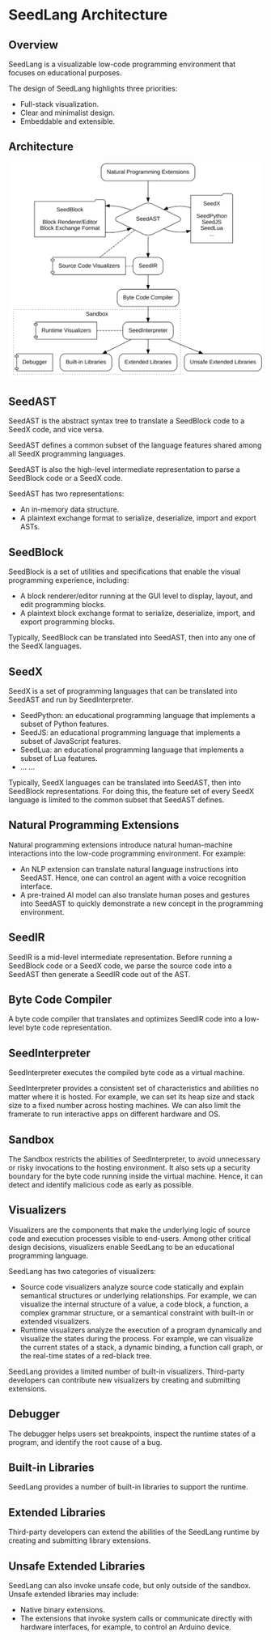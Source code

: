# SeedLang Architecture

## Overview

SeedLang is a visualizable low-code programming environment that focuses on
educational purposes.

The design of SeedLang highlights three priorities:

* Full-stack visualization.
* Clear and minimalist design.
* Embeddable and extensible.

## Architecture

![The architecture diagram](overview.svg)

## SeedAST

SeedAST is the abstract syntax tree to translate a SeedBlock code to a SeedX
code, and vice versa.

SeedAST defines a common subset of the language features shared among all SeedX
programming languages.

SeedAST is also the high-level intermediate representation to parse a SeedBlock
code or a SeedX code.

SeedAST has two representations:

* An in-memory data structure.
* A plaintext exchange format to serialize, deserialize, import and export ASTs.

## SeedBlock

SeedBlock is a set of utilities and specifications that enable the visual
programming experience, including:

* A block renderer/editor running at the GUI level to display, layout, and edit
  programming blocks.
* A plaintext block exchange format to serialize, deserialize, import, and
  export programming blocks.

Typically, SeedBlock can be translated into SeedAST, then into any one of the
SeedX languages.

## SeedX

SeedX is a set of programming languages that can be translated into SeedAST and
run by SeedInterpreter.

* SeedPython: an educational programming language that implements a subset of
  Python features.
* SeedJS: an educational programming language that implements a subset of
  JavaScript features.
* SeedLua: an educational programming language that implements a subset of Lua
  features.
* ... ...

Typically, SeedX languages can be translated into SeedAST, then into SeedBlock
representations. For doing this, the feature set of every SeedX language is
limited to the common subset that SeedAST defines.

## Natural Programming Extensions

Natural programming extensions introduce natural human-machine interactions into
the low-code programming environment. For example:

* An NLP extension can translate natural language instructions into SeedAST.
  Hence, one can control an agent with a voice recognition interface.
* A pre-trained AI model can also translate human poses and gestures into
  SeedAST to quickly demonstrate a new concept in the programming environment.

## SeedIR

SeedIR is a mid-level intermediate representation. Before running a SeedBlock
code or a SeedX code, we parse the source code into a SeedAST then generate a
SeedIR code out of the AST.

## Byte Code Compiler

A byte code compiler that translates and optimizes SeedIR code into a low-level
byte code representation.

## SeedInterpreter

SeedInterpreter executes the compiled byte code as a virtual machine.

SeedInterpreter provides a consistent set of characteristics and abilities no
matter where it is hosted. For example, we can set its heap size and stack size
to a fixed number across hosting machines. We can also limit the framerate to
run interactive apps on different hardware and OS.

## Sandbox

The Sandbox restricts the abilities of SeedInterpreter, to avoid unnecessary or
risky invocations to the hosting environment. It also sets up a security
boundary for the byte code running inside the virtual machine. Hence, it can
detect and identify malicious code as early as possible.

## Visualizers

Visualizers are the components that make the underlying logic of source code and
execution processes visible to end-users. Among other critical design decisions,
visualizers enable SeedLang to be an educational programming language.

SeedLang has two categories of visualizers:

* Source code visualizers analyze source code statically and explain semantical
  structures or underlying relationships. For example, we can visualize the
  internal structure of a value, a code block, a function, a complex grammar
  structure, or a semantical constraint with built-in or extended visualizers.
* Runtime visualizers analyze the execution of a program dynamically and
  visualize the states during the process. For example, we can visualize the
  current states of a stack, a dynamic binding, a function call graph, or the
  real-time states of a red-black tree.

SeedLang provides a limited number of built-in visualizers. Third-party
developers can contribute new visualizers by creating and submitting extensions.

## Debugger

The debugger helps users set breakpoints, inspect the runtime states of a
program, and identify the root cause of a bug.

## Built-in Libraries

SeedLang provides a number of built-in libraries to support the runtime.

## Extended Libraries

Third-party developers can extend the abilities of the SeedLang runtime by
creating and submitting library extensions.

## Unsafe Extended Libraries

SeedLang can also invoke unsafe code, but only outside of the sandbox. Unsafe
extended libraries may include:

* Native binary extensions.
* The extensions that invoke system calls or communicate directly with hardware
  interfaces, for example, to control an Arduino device.
